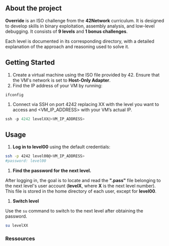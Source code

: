 ## About the project

**Override** is an ISO challenge from the **42Network** curriculum. It is designed to develop skills in binary exploitation, assembly analysis, and low-level debugging. It consists of **9 levels** and **1 bonus challenges**.

Each level is documented in its corresponding directory, with a detailed explanation of the approach and reasoning used to solve it.

## Getting Started

1. Create a virtual machine using the ISO file provided by 42. Ensure that the VM's network is set to **Host-Only Adapter**.
2. Find the IP address of your VM by running:

```
ifconfig
```

1. Connect via SSH on port 4242 replacing XX with the level you want to access and <VM_IP_ADDRESS> with your VM’s actual IP.

```python
ssh -p 4242 levelXX@<VM_IP_ADDRESS>
```

## Usage

1. **Log in to level00** using the default credentials:

```bash
ssh -p 4242 level00@<VM_IP_ADDRESS>
#password: level00
```

1. **Find the password for the next level.** 

After logging in, the goal is to locate and read the **".pass"** file belonging to the next level's user account (**levelX**, where **X** is the next level number). This file is stored in the home directory of each user, except for **level00**.

1. **Switch level**

Use the `su` command to switch to the next level after obtaining the password.

```bash
su levelXX
```

### Ressources
